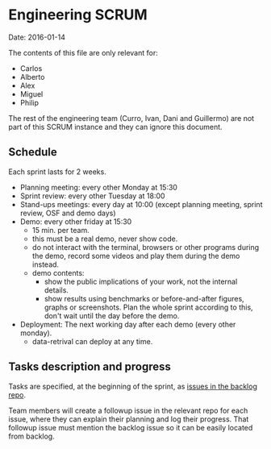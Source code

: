 # Engineering SCRUM

Date: 2016-01-14

The contents of this file are only relevant for:

- Carlos
- Alberto
- Alex
- Miguel
- Philip

The rest of the engineering team (Curro, Ivan, Dani and Guillermo) are not part of this SCRUM instance and they can ignore this document.

## Schedule

Each sprint lasts for 2 weeks.

- Planning meeting: every other Monday at 15:30
- Sprint review: every other Tuesday at 18:00
- Stand-ups meetings: every day at 10:00 (except planning meeting, sprint review, OSF and demo days)
- Demo: every other friday at 15:30
   - 15 min. per team.
   - this must be a real demo, never show code.
   - do not interact with the terminal, browsers or other programs during the demo, record some videos and play them during the demo instead.
   - demo contents:
      - show the public implications of your work, not the internal details.
      - show results using benchmarks or before-and-after figures, graphs or screenshots. Plan the whole sprint according to this, don't wait until the day before the demo. 
- Deployment: The next working day after each demo (every other monday).
   - data-retrival can deploy at any time.

## Tasks description and progress

Tasks are specified, at the beginning of the sprint, as [issues in the backlog repo](http://github.com/src-d/backlog/issues).

Team members will create a followup issue in the relevant repo for each issue, where they can explain their planning and log their progress. That followup issue must mention the backlog issue so it can be easily located from backlog.

